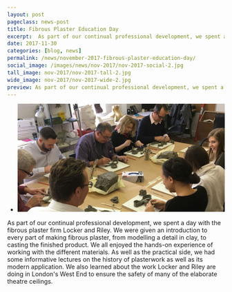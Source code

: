```yaml
---
layout: post
pageclass: news-post
title: Fibrous Plaster Education Day
excerpt:  As part of our continual professional development, we spent a day with the fibrous plaster firm Locker and Riley. We were given an introduction to every part of making fibrous plaster.
date: 2017-11-30
categories: [blog, news]
permalink: /news/november-2017-fibrous-plaster-education-day/
social_image: /images/news/nov-2017/nov-2017-social-2.jpg
tall_image: nov-2017/nov-2017-tall-2.jpg
wide_image: nov-2017/nov-2017-wide-2.jpg
preview: As part of our continual professional development, we spent a day with the fibrous plaster firm Locker and Riley. We were given an introduction to every part of making fibrous plaster.
---
```


<ul class="list">
	<li class="full">
		<a class="fancybox" rel="group" href="/images/news/nov-2017/fibrous-plaster-education-day.jpg" title="{{ post.title }}">
			<img src="/images/news/nov-2017/nov-2017-social-2.jpg" alt="{{ post.title }}">
		</a>
	</li>
</ul>

<p>
	As part of our continual professional development, we spent a day with the fibrous plaster firm Locker and Riley. We were given an introduction to every part of making fibrous plaster, from modelling a detail in clay, to casting the finished product. We all enjoyed the hands-on experience of working with the different materials. As well as the practical side, we had some informative lectures on the history of plasterwork as well as its modern application. We also learned about the work Locker and Riley are doing in London's West End to ensure the safety of many of the elaborate theatre ceilings.
</p>